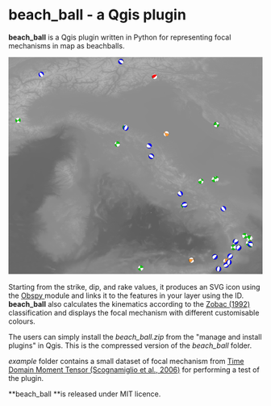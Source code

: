 # beach_ball - a Qgis plugin

**beach_ball** is a Qgis plugin written in Python for representing focal mechanisms in map as beachballs.

![327](./screenshot/FM_in_map.png "beach_ball GUI")

Starting from the strike, dip, and rake values, it produces an SVG icon using the [Obspy ](https://docs.obspy.org/)module and links it to the features in your layer using the ID. **beach_ball** also calculates the kinematics according to the [Zobac (1992)](https://agupubs.onlinelibrary.wiley.com/doi/abs/10.1029/92JB00132) classification and displays the focal mechanism with different customisable colours.

The users can simply install the *beach_ball.zip* from the "manage and install plugins" in Qgis. This is the compressed version of the *beach_ball* folder.

*example* folder contains a small dataset of focal mechanism from [Time Domain Moment Tensor (Scognamiglio et al., 2006)](https://terremoti.ingv.it/tdmt) for performing a test of the plugin.

**beach_ball **is released under MIT licence.
